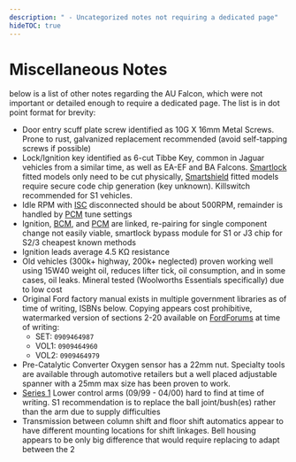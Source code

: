 ```yaml
---
description: " - Uncategorized notes not requiring a dedicated page"
hideTOC: true
---
```


# Miscellaneous Notes

below is a list of other notes regarding the AU Falcon, which were not important or detailed enough to require a dedicated page. The list is in dot point format for brevity:

- Door entry scuff plate screw identified as 10G X 16mm Metal Screws. Prone to rust, galvanized replacement recommended (avoid self-tapping screws if possible)
- Lock/Ignition key identified as 6-cut Tibbe Key, common in Jaguar vehicles from a similar time, as well as EA-EF and BA Falcons. [Smartlock](../../PCMBCM/Keyfob/Keyfob.md#s1-smartlock) fitted models only need to be cut physically, [Smartshield](../../PCMBCM/Keyfob/Keyfob.md#s2s3-smartshield) fitted models require secure code chip generation (key unknown). Killswitch recommended for S1 vehicles.
- Idle RPM with [ISC](../../Engine/ISC/ISC.md) disconnected should be about 500RPM, remainder is handled by [PCM](../../PCMBCM/PCM/PCM.md) tune settings
- Ignition, [BCM](../../PCMBCM/BCM/BCM.md), and [PCM](../../PCMBCM/PCM/PCM.md) are linked, re-pairing for single component change not easily viable, smartlock bypass module for S1 or J3 chip for S2/3 cheapest known methods
- Ignition leads average 4.5 KΩ resistance
- Old vehicles (300k+ highway, 200k+ neglected) proven working well using 15W40 weight oil, reduces lifter tick, oil consumption, and in some cases, oil leaks. Mineral tested (Woolworths Essentials specifically) due to low cost
- Original Ford factory manual exists in multiple government libraries as of time of writing, ISBNs below. Copying appears cost prohibitive, watermarked version of sections 2-20 available on [FordForums](../../Credits.md#sources) at time of writing:
  - SET: `0909464987`
  - VOL1: `0909464960`
  - VOL2: `0909464979`
- Pre-Catalytic Converter Oxygen sensor has a 22mm nut. Specialty tools are available through automotive retailers but a well placed adjustable spanner with a 25mm max size has been proven to work.
- [Series 1](../../Miscellaneous/SeriesInformation/SeriesInformation.md#series-1) Lower control arms (09/99 - 04/00) hard to find at time of writing. S1 recommendation is to replace the ball joint/bush(es) rather than the arm due to supply difficulties
- Transmission between column shift and floor shift automatics appear to have different mounting locations for shift linkages. Bell housing appears to be only big difference that would require replacing to adapt between the 2